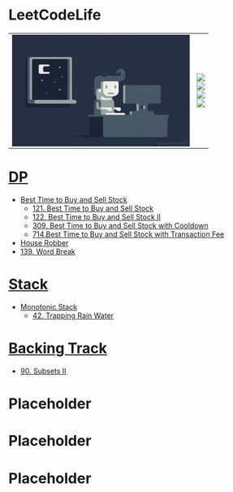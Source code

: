 # LeetCodeLife

|    |        |
| -------- | -------------- |
| <img style="float: left;" src="https://github.com/huaxing-w/LeetCodeLife/blob/main/others/coding%20gif.gif?raw=true" height="220px" width="350px"> |<img style="float: left;" src="https://img.shields.io/github/commit-activity/w/huaxing-w/LeetCodeLife"><br/><img style="float: left;" src="https://img.shields.io/github/last-commit/huaxing-w/LeetCodeLife"><br/><img style="float: left;" src="https://komarev.com/ghpvc/?username=huaxing-w"><br><img style="float: left;" src="https://img.shields.io/badge/Python-3776AB?style=for-the-badge&logo=python&logoColor=white">


# [DP](https://github.com/huaxing-w/LeetCodeLife/tree/main/LC/DP)
* [Best Time to Buy and Sell Stock](https://github.com/huaxing-w/LeetCodeLife/tree/main/LC/DP/Best%20Time%20to%20Buy%20and%20Sell%20Stock)
    * [121. Best Time to Buy and Sell Stock](https://github.com/huaxing-w/LeetCodeLife/tree/main/LC/DP/Best%20Time%20to%20Buy%20and%20Sell%20Stock/121.%20Best%20Time%20to%20Buy%20and%20Sell%20Stock)
    * [122. Best Time to Buy and Sell Stock II](https://github.com/huaxing-w/LeetCodeLife/tree/main/LC/DP/Best%20Time%20to%20Buy%20and%20Sell%20Stock/122.%20Best%20Time%20to%20Buy%20and%20Sell%20Stock%20II)
    * [309. Best Time to Buy and Sell Stock with Cooldown](https://github.com/huaxing-w/LeetCodeLife/tree/main/LC/DP/Best%20Time%20to%20Buy%20and%20Sell%20Stock/309.%20Best%20Time%20to%20Buy%20and%20Sell%20Stock%20with%20Cooldown)
    * [714.Best Time to Buy and Sell Stock with Transaction Fee](https://github.com/huaxing-w/LeetCodeLife/tree/main/LC/DP/Best%20Time%20to%20Buy%20and%20Sell%20Stock/714.Best%20Time%20to%20Buy%20and%20Sell%20Stock%20with%20Transaction%20Fee)
* [House Robber](https://github.com/huaxing-w/LeetCodeLife/tree/main/LC/DP/House%20Robber)
* [139. Word Break](https://github.com/huaxing-w/LeetCodeLife/tree/main/LC/DP/139.%20Word%20Break)


# [Stack](https://github.com/huaxing-w/LeetCodeLife/tree/main/LC/stack)
* [Monotonic Stack](https://github.com/huaxing-w/LeetCodeLife/tree/main/LC/stack/Monotonic%20Stack)
    * [42. Trapping Rain Water](https://github.com/huaxing-w/LeetCodeLife/tree/main/LC/stack/Monotonic%20Stack/42.%20Trapping%20Rain%20Water)
# [Backing Track](https://github.com/huaxing-w/LeetCodeLife/tree/main/LC/Backing%20Track)
* [90. Subsets II](https://github.com/huaxing-w/LeetCodeLife/tree/main/LC/Backing%20Track/90.%20Subsets%20II)
# Placeholder
# Placeholder
# Placeholder








